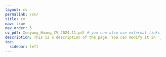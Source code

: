 ```yaml
---
layout: cv
permalink: /cv/
title: cv
nav: true
nav_order: 5
cv_pdf: Xueyang_Huang_CV_2024.11.pdf # you can also use external links here
description: This is a description of the page. You can modify it in '_pages/cv.md'. You can also change or remove the top pdf download button.
toc:
  sidebar: left
---
```

